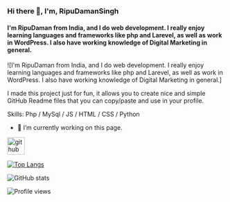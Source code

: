 ### Hi there 👋, I'm, RipuDamanSingh
#### I'm RipuDaman from India, and I do web development. I really enjoy learning languages and frameworks like php and Larevel, as well as work in WordPress. I also have working knowledge of Digital Marketing in general.
![I'm RipuDaman from India, and I do web development. I really enjoy learning languages and frameworks like php and Larevel, as well as work in WordPress. I also have working knowledge of Digital Marketing in general.]

I made this project just for fun, it allows you to create nice and simple GitHub Readme files that you can copy/paste and use in your profile.

Skills: Php / MySql / JS / HTML / CSS / Python

- 🔭 I’m currently working on this page. 


[<img src='https://cdn.jsdelivr.net/npm/simple-icons@3.0.1/icons/github.svg' alt='github' height='40'>](https://github.com/Ripu110)  

[![Top Langs](https://github-readme-stats.vercel.app/api/top-langs/?username=Ripu110)](https://github.com/anuraghazra/github-readme-stats)

![GitHub stats](https://github-readme-stats.vercel.app/api?username=Ripu110&show_icons=true&count_private=true)  

![Profile views](https://gpvc.arturio.dev/Ripu110)  
